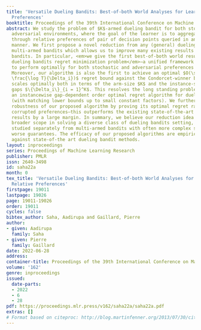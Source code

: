 ```yaml
---
title: 'Versatile Dueling Bandits: Best-of-both World Analyses for Learning from Relative
  Preferences'
booktitle: Proceedings of the 39th International Conference on Machine Learning
abstract: We study the problem of $K$-armed dueling bandit for both stochastic and
  adversarial environments, where the goal of the learner is to aggregate information
  through relative preferences of pair of decision points queried in an online sequential
  manner. We first propose a novel reduction from any (general) dueling bandits to
  multi-armed bandits which allows us to improve many existing results in dueling
  bandits. In particular, <em>we give the first best-of-both world result for the
  dueling bandits regret minimization problem</em>—a unified framework that is guaranteed
  to perform optimally for both stochastic and adversarial preferences simultaneously.
  Moreover, our algorithm is also the first to achieve an optimal $O(\sum_{i = 1}^K
  \frac{\log T}{\Delta_i})$ regret bound against the Condorcet-winner benchmark, which
  scales optimally both in terms of the arm-size $K$ and the instance-specific suboptimality
  gaps $\{\Delta_i\}_{i = 1}^K$. This resolves the long standing problem of designing
  an instancewise gap-dependent order optimal regret algorithm for dueling bandits
  (with matching lower bounds up to small constant factors). We further justify the
  robustness of our proposed algorithm by proving its optimal regret rate under adversarially
  corrupted preferences—this outperforms the existing state-of-the-art corrupted dueling
  results by a large margin. In summary, we believe our reduction idea will find a
  broader scope in solving a diverse class of dueling bandits setting, which are otherwise
  studied separately from multi-armed bandits with often more complex solutions and
  worse guarantees. The efficacy of our proposed algorithms are empirically corroborated
  against state-of-the art dueling bandit methods.
layout: inproceedings
series: Proceedings of Machine Learning Research
publisher: PMLR
issn: 2640-3498
id: saha22a
month: 0
tex_title: 'Versatile Dueling Bandits: Best-of-both World Analyses for Learning from
  Relative Preferences'
firstpage: 19011
lastpage: 19026
page: 19011-19026
order: 19011
cycles: false
bibtex_author: Saha, Aadirupa and Gaillard, Pierre
author:
- given: Aadirupa
  family: Saha
- given: Pierre
  family: Gaillard
date: 2022-06-28
address:
container-title: Proceedings of the 39th International Conference on Machine Learning
volume: '162'
genre: inproceedings
issued:
  date-parts:
  - 2022
  - 6
  - 28
pdf: https://proceedings.mlr.press/v162/saha22a/saha22a.pdf
extras: []
# Format based on citeproc: http://blog.martinfenner.org/2013/07/30/citeproc-yaml-for-bibliographies/
---
```

